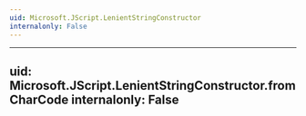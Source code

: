 ```yaml
---
uid: Microsoft.JScript.LenientStringConstructor
internalonly: False
---
```


---
uid: Microsoft.JScript.LenientStringConstructor.fromCharCode
internalonly: False
---
